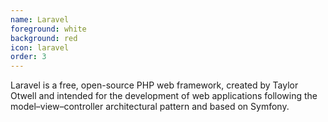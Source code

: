 ```yaml
---
name: Laravel
foreground: white
background: red
icon: laravel
order: 3
---
```

Laravel is a free, open-source PHP web framework, created by Taylor Otwell and intended for the development of web applications following the model–view–controller architectural pattern and based on Symfony.